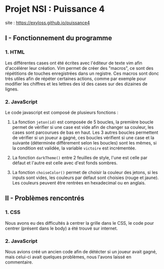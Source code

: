 # Projet NSI : Puissance 4

site : https://exyloss.github.io/puissance4

## I - Fonctionnement du programme 
### 1. HTML
Les différentes cases ont été écrites avec l'éditeur de texte vim afin d'accélérer leur création. Vim permet de créer des "macros", ce sont des répétitions de touches enregistrées dans un registre. Ces macros sont donc très utiles afin de répéter certaines actions, comme par exemple pour modifier les chiffres et les lettres des id des cases sur des dizaines de lignes.

### 2. JavaScript
Le code javascript est composé de plusieurs fonctions :

1. La fonction ``jeton(id)`` est composée de 5 boucles, la première boucle permet de vérifier si une case est vide afin de changer sa couleur, les cases sont parcourues de bas en haut. Les 3 autres boucles permettent de vérifier si un joueur a gagné, ces boucles vérifient si une case et la suivante (déterminée différement selon les boucles) sont les mêmes, si la condition est validée, la variable ``victoire`` est incrémentée.

2. La fonction ``darkTheme()`` entre 2 feuilles de style, l'une est celle par défaut et l'autre est celle avec d'est fonds sombres.

3. La fonction ``choiseColor()`` permet de choisir la couleur des jetons, si les inputs sont vides, les couleurs par défaut sont choisies (rouge et jaune). Les couleurs peuvent être rentrées en hexadecimal ou en anglais.

## II - Problèmes rencontrés
### 1. CSS
Nous avons eu des difficultés à centrer la grille dans le CSS, le code pour centrer (présent dans le body) a été trouvé sur internet.

### 2. JavaScript
Nous avions créé un ancien code afin de détécter si un joueur avait gagné, mais celui-ci avait quelques problèmes, nous l'avons laissé en commentaire.

